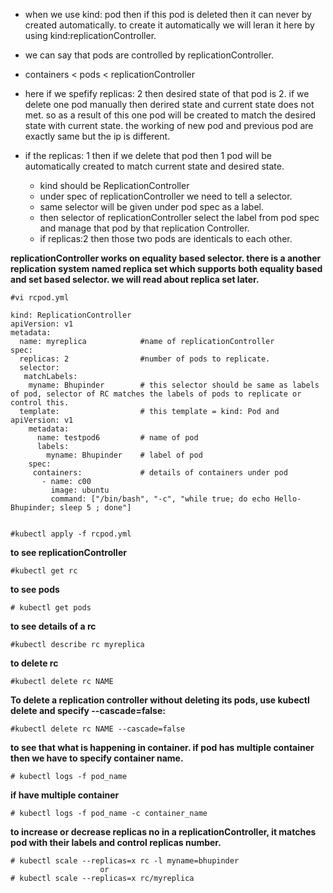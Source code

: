 - when we use kind: pod then if this pod is deleted then it can never by created automatically. to create it automatically we will leran it here
by using kind:replicationController.

- we can say that pods are controlled by replicationController.

- containers < pods < replicationController

- here if we spefify replicas: 2 then desired state of that pod is 2. if we delete one pod manually then derired state and current state does not met. so 
as a result of this one pod will be created to match the desired state with current state. the working of new pod and previous pod are exactly same but the 
ip is different.

- if the replicas: 1 then if we delete that pod then 1 pod will be automatically created to match current state and desired state.
    - kind should be ReplicationController
    - under spec of replicationController we need to tell a selector.
    - same selector will be given under pod spec as a label.
    - then selector of replicationController select the label from pod spec and manage that pod by that replication Controller.
    - if replicas:2 then those two pods are identicals to each other.

**replicationController works on equality based selector. there is a another replication system named replica set which supports both equality based
and set based selector. we will read about replica set later.**






```
#vi rcpod.yml
```
```
kind: ReplicationController               
apiVersion: v1
metadata:
  name: myreplica            #name of replicationController
spec:
  replicas: 2                #number of pods to replicate.
  selector: 
   matchLabels:
    myname: Bhupinder        # this selector should be same as labels of pod, selector of RC matches the labels of pods to replicate or control this.
  template:                  # this template = kind: Pod and apiVersion: v1
    metadata:
      name: testpod6         # name of pod
      labels:            
        myname: Bhupinder    # label of pod
    spec:
     containers:             # details of containers under pod
       - name: c00
         image: ubuntu
         command: ["/bin/bash", "-c", "while true; do echo Hello-Bhupinder; sleep 5 ; done"]
		 
```
```
#kubectl apply -f rcpod.yml
```
**to see replicationController**
```
#kubectl get rc
```
**to see pods**
```
# kubectl get pods
```
**to see details of a rc**
```
#kubectl describe rc myreplica
```
**to delete rc**
```
#kubectl delete rc NAME
```
**To delete a replication controller without deleting its pods, use kubectl delete and specify --cascade=false:**
```
#kubectl delete rc NAME --cascade=false
```
**to see that what is happening in container. if pod has multiple container then we have to specify container name.**
```
# kubectl logs -f pod_name
```
**if have multiple container**
```
# kubectl logs -f pod_name -c container_name
```
**to increase or decrease replicas no in a replicationController, it matches pod with their labels and control replicas number.**
```
# kubectl scale --replicas=x rc -l myname=bhupinder
                    or
# kubectl scale --replicas=x rc/myreplica
```
